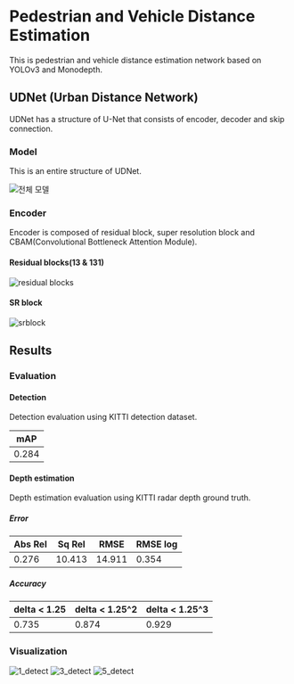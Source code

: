 # Pedestrian and Vehicle Distance Estimation

This is pedestrian and vehicle distance estimation network based on YOLOv3 and Monodepth.

## UDNet (Urban Distance Network)
UDNet has a structure of U-Net that consists of encoder, decoder and skip connection.

### Model
This is an entire structure of UDNet.
  
![전체 모델](https://user-images.githubusercontent.com/48514976/158316892-f26faddf-2dd5-4dda-9a3a-05f3ce972d94.png)
  
### Encoder
Encoder is composed of residual block, super resolution block and CBAM(Convolutional Bottleneck Attention Module).

#### Residual blocks(13 & 131)
![residual blocks](https://user-images.githubusercontent.com/48514976/158317307-41c35350-d64d-4f50-8bf8-8962f21ccb2e.png)

#### SR block
![srblock](https://user-images.githubusercontent.com/48514976/158319746-dfd3d042-6e54-45df-9aaa-89ff5b4b4301.png)

  
 ## Results
 ### Evaluation
 #### Detection
 Detection evaluation using KITTI detection dataset.
   
 |mAP|
 |-|
 |0.284|
 
 #### Depth estimation
 Depth estimation evaluation using KITTI radar depth ground truth.
 
 ##### Error
 |Abs Rel|Sq Rel|RMSE|RMSE log|
 |-|-|-|-|
 |0.276|10.413|14.911|0.354|
 
 ##### Accuracy
 |delta < 1.25|delta < 1.25^2|delta < 1.25^3|
 |-|-|-|
 |0.735|0.874|0.929|
 
 ### Visualization
   
![1_detect](https://user-images.githubusercontent.com/48514976/158317569-4d431d6a-9f56-4ed8-93ac-319c3d4c62e8.png)
![3_detect](https://user-images.githubusercontent.com/48514976/158317582-f285331a-0f29-4408-bdde-4e28c81de558.png)
![5_detect](https://user-images.githubusercontent.com/48514976/158317712-7ce08dbf-d3f3-4102-88bf-bcc1a4e468dd.png)
